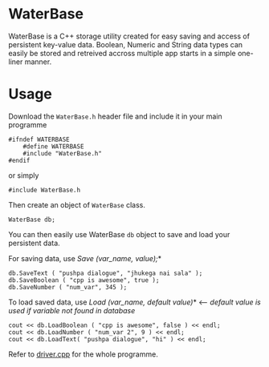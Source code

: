 # WaterBase

WaterBase is a C++ storage utility created for easy saving and access of persistent key-value data. Boolean, Numeric and String data types can easily be stored and retreived accross multiple app starts in a simple one-liner manner.

# Usage

Download the `WaterBase.h` header file and include it in your main programme
```
#ifndef WATERBASE
    #define WATERBASE
    #include "WaterBase.h"
#endif
```
or simply
```
#include WaterBase.h
```

Then create an object of `WaterBase` class.
```
WaterBase db;
```

You can then easily use WaterBase `db` object to save and load your persistent data.

For saving data, use **Save* (var_name, value);**
```
db.SaveText ( "pushpa dialogue", "jhukega nai sala" );
db.SaveBoolean ( "cpp is awesome", true );
db.SaveNumber ( "num_var", 345 );
```
  
  
To load saved data, use **Load* (var_name, default value)** <-- _default value is used if variable not found in database_
```
cout << db.LoadBoolean ( "cpp is awesome", false ) << endl;
cout << db.LoadNumber ( "num_var 2", 9 ) << endl;
cout << db.LoadText( "pushpa dialogue", "hi" ) << endl;
```

Refer to [driver.cpp](driver.cpp) for the whole programme.
